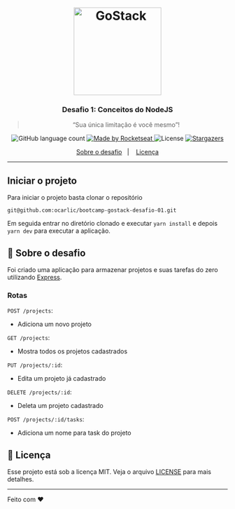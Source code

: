 <h1 align="center">
    <img alt="GoStack" src="https://rocketseat-cdn.s3-sa-east-1.amazonaws.com/bootcamp-header.png" width="200px" />
</h1>

<h3 align="center">
  Desafio 1: Conceitos do NodeJS
</h3>

<blockquote align="center">“Sua única limitação é você mesmo”!</blockquote>

<p align="center">
  <img alt="GitHub language count" src="https://img.shields.io/github/languages/count/rocketseat/bootcamp-gostack-desafio-01?color=%2304D361">

  <a href="https://rocketseat.com.br">
    <img alt="Made by Rocketseat" src="https://img.shields.io/badge/made%20by-Rocketseat-%2304D361">
  </a>

  <img alt="License" src="https://img.shields.io/badge/license-MIT-%2304D361">

  <a href="https://github.com/Rocketseat/bootcamp-gostack-desafio-01/stargazers">
    <img alt="Stargazers" src="https://img.shields.io/github/stars/rocketseat/bootcamp-gostack-desafio-01?style=social">
  </a>
</p>

<p align="center">
  <a href="#rocket-sobre-o-desafio">Sobre o desafio</a>&nbsp;&nbsp;&nbsp;|&nbsp;&nbsp;&nbsp;
  <!-- <a href="#-entrega">Entrega</a>&nbsp;&nbsp;&nbsp;|&nbsp;&nbsp;&nbsp; -->
  <a href="#memo-licença">Licença</a>
</p>

---
## Iniciar o projeto

Para iniciar o projeto basta clonar o repositório 

```git@github.com:ocarlic/bootcamp-gostack-desafio-01.git```

Em seguida entrar no diretório clonado e executar `yarn install` e depois `yarn dev` para executar a aplicação.

## :rocket: Sobre o desafio

Foi criado uma aplicação para armazenar projetos e suas tarefas do zero utilizando [Express](https://expressjs.com/pt-br/).

### Rotas

`POST /projects`: 
  - Adiciona um novo projeto

`GET /projects`: 
  - Mostra todos os projetos cadastrados

`PUT /projects/:id`: 
  - Edita um projeto já cadastrado

`DELETE /projects/:id`: 
  - Deleta um projeto cadastrado

`POST /projects/:id/tasks`: 
  - Adiciona um nome para task do projeto

## :memo: Licença

Esse projeto está sob a licença MIT. Veja o arquivo [LICENSE](LICENSE.md) para mais detalhes.

---

Feito com ♥
